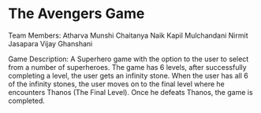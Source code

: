 # The Avengers Game

Team Members:
Atharva Munshi
Chaitanya Naik
Kapil Mulchandani
Nirmit Jasapara
Vijay Ghanshani

Game Description:
A Superhero game with the option to the user to select from a number of superheroes. The game has 6 levels, after successfully completing a level, the user gets an infinity stone. When the user has all 6 of the infinity stones, the user moves on to the final level where he encounters Thanos (The Final Level). Once he defeats Thanos, the game is completed.


